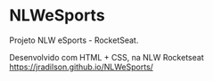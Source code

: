 # NLWeSports
Projeto NLW eSports - RocketSeat.

Desenvolvido com HTML + CSS, na NLW Rocketseat
https://jradilson.github.io/NLWeSports/
